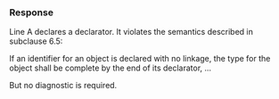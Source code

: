 ### Response

Line A declares a declarator. It violates the semantics described in subclause
6.5:

If an identifier for an object is declared with no linkage, the type for the
object shall be complete by the end of its declarator, ...

But no diagnostic is required.
